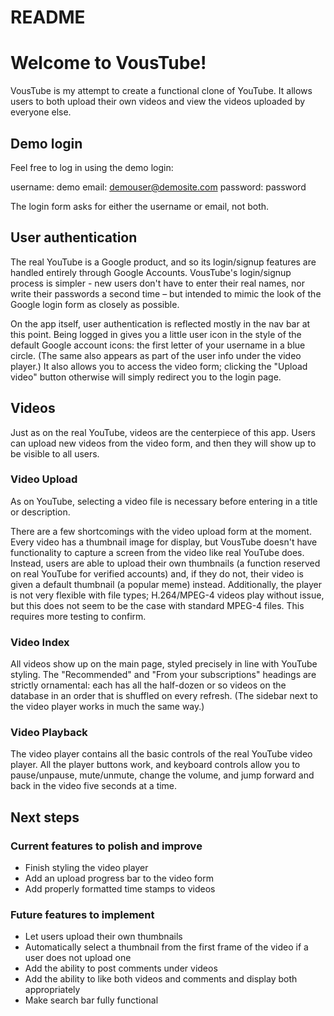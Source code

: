 # README

# Welcome to VousTube! 

VousTube is my attempt to create a functional clone of YouTube. It allows users to both upload their own videos and view the videos uploaded by everyone else. 

## Demo login 

Feel free to log in using the demo login: 

username: demo
email: demouser@demosite.com
password: password

The login form asks for either the username or email, not both. 

## User authentication

The real YouTube is a Google product, and so its login/signup features are handled entirely through Google Accounts. VousTube's login/signup process is simpler - new users don't have to enter their real names, nor write their passwords a second time – but intended to mimic the look of the Google login form as closely as possible.

On the app itself, user authentication is reflected mostly in the nav bar at this point. Being logged in gives you a little user icon in the style of the default Google account icons: the first letter of your username in a blue circle. (The same also appears as part of the user info under the video player.) It also allows you to access the video form; clicking the "Upload video" button otherwise will simply redirect you to the login page. 

## Videos

Just as on the real YouTube, videos are the centerpiece of this app. Users can upload new videos from the video form, and then they will show up to be visible to all users. 

### Video Upload

As on YouTube, selecting a video file is necessary before entering in a title or description. 

There are a few shortcomings with the video upload form at the moment. Every video has a thumbnail image for display, but VousTube doesn't have functionality to capture a screen from the video like real YouTube does. Instead, users are able to upload their own thumbnails (a function reserved on real YouTube for verified accounts) and, if they do not, their video is given a default thumbnail (a popular meme) instead. Additionally, the player is not very flexible with file types; H.264/MPEG-4 videos play without issue, but this does not seem to be the case with standard MPEG-4 files. This requires more testing to confirm. 

### Video Index

All videos show up on the main page, styled precisely in line with YouTube styling. The "Recommended" and "From your subscriptions" headings are strictly ornamental: each has all the half-dozen or so videos on the database in an order that is shuffled on every refresh. (The sidebar next to the video player works in much the same way.)

### Video Playback

The video player contains all the basic controls of the real YouTube video player. All the player buttons work, and keyboard controls allow you to pause/unpause, mute/unmute, change the volume, and jump forward and back in the video five seconds at a time. 

## Next steps

### Current features to polish and improve

* Finish styling the video player
* Add an upload progress bar to the video form
* Add properly formatted time stamps to videos

### Future features to implement 

* Let users upload their own thumbnails
* Automatically select a thumbnail from the first frame of the video if a user does not upload one
* Add the ability to post comments under videos
* Add the ability to like both videos and comments and display both appropriately
* Make search bar fully functional
